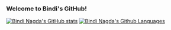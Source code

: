 ### Welcome to Bindi's GitHub!

[![Bindi Nagda's GitHub stats](https://github-readme-stats.vercel.app/api?username=adgan-astra&cache_seconds=1800&count_private=true&show_icons=true&theme=tokyonight)](https://github.com/adgan-astra/github-readme-stats)
[![Bindi Nagda's Github Languages](https://github-readme-stats.vercel.app/api/top-langs/?username=adgan-astra&theme=tokyonight)](https://github.com/adgan-astra/github-readme-stats)
